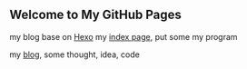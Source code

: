 ## Welcome to  My GitHub Pages



my blog base on [Hexo](https://hexo.io/zh-cn/)
my [index page](https://4kingras.github.io/), put some my program

my [blog](https://4kingras.github.io/blog), some thought, idea, code
